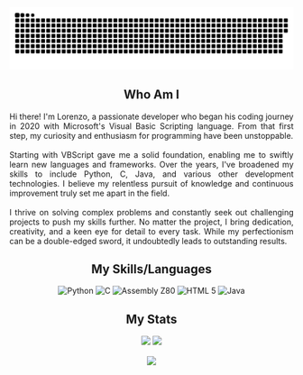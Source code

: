 <img width="1000" src="github-snake.svg" alt="snake"/>

<h2 align="center">Who Am I</h2>

<div align="justify">
  <label style="display:block;">
    Hi there! I'm Lorenzo, a passionate developer who began his coding journey in 2020 with Microsoft's Visual Basic Scripting language. From that first step, my curiosity and enthusiasm for programming have been unstoppable.
    </br></br>
    Starting with VBScript gave me a solid foundation, enabling me to swiftly learn new languages and frameworks. Over the years, I've broadened my skills to include Python, C, Java, and various other development technologies. I believe my     relentless pursuit of knowledge and continuous improvement truly set me apart in the field.
    </br></br>
    I thrive on solving complex problems and constantly seek out challenging projects to push my skills further. No matter the project, I bring dedication, creativity, and a keen eye for detail to every task. While my perfectionism can be      a double-edged sword, it undoubtedly leads to outstanding results.
  </label>
</div>

###

<h2 align="center">My Skills/Languages</h2>
<div align="center" text-align="justify" text-justify="inter-word">
  
  <img src="https://cdn.jsdelivr.net/gh/devicons/devicon/icons/python/python-original.svg" height="150" alt="Python"/>
  <img src="https://cdn.jsdelivr.net/gh/devicons/devicon/icons/c/c-line.svg" height="150" alt="C"/>
  <img src="https://user-images.githubusercontent.com/103866722/177873824-ac727cae-29d5-406d-87de-93bb2bf21f02.png" height="150" alt="Assembly Z80"/>
  <img src="https://upload.wikimedia.org/wikipedia/commons/3/38/HTML5_Badge.svg" height="150" alt="HTML 5"/>
  <img src="https://cdn.jsdelivr.net/gh/devicons/devicon/icons/java/java-plain.svg" height="150" alt="Java"/>
  
</div>

###

<h2 align="center">My Stats</h2>
<div align="center">
  <img src="https://github-readme-stats.vercel.app/api?username=LorenBll&theme=github_dark&hide_border=false&include_all_commits=true&count_private=true" height="200"/>
  <img src="https://github-readme-stats.vercel.app/api/top-langs/?username=LorenBll&theme=github_dark&hide_border=false&include_all_commits=true&count_private=true&layout=compact" height="200"/>
</div>

</br>

<div align="center">
  <img src="https://komarev.com/ghpvc/?username=LorenBll&color=red"/>
</div>
